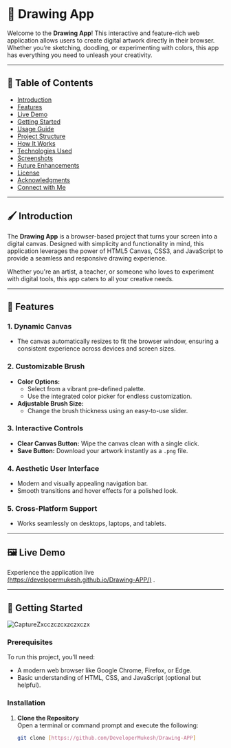 # 🎨 Drawing App  

Welcome to the **Drawing App**! This interactive and feature-rich web application allows users to create digital artwork directly in their browser. Whether you’re sketching, doodling, or experimenting with colors, this app has everything you need to unleash your creativity.  

---

## 📖 Table of Contents  

- [Introduction](#-introduction)  
- [Features](#-features)  
- [Live Demo](#-live-demo)  
- [Getting Started](#-getting-started)  
- [Usage Guide](#-usage-guide)  
- [Project Structure](#-project-structure)  
- [How It Works](#-how-it-works)  
- [Technologies Used](#-technologies-used)  
- [Screenshots](#-screenshots)  
- [Future Enhancements](#-future-enhancements)  
- [License](#-license)  
- [Acknowledgments](#-acknowledgments)  
- [Connect with Me](#-connect-with-me)  

---

## 🖌️ Introduction  

The **Drawing App** is a browser-based project that turns your screen into a digital canvas. Designed with simplicity and functionality in mind, this application leverages the power of HTML5 Canvas, CSS3, and JavaScript to provide a seamless and responsive drawing experience.  

Whether you're an artist, a teacher, or someone who loves to experiment with digital tools, this app caters to all your creative needs.  

---

## 🌟 Features  

### 1. **Dynamic Canvas**  
- The canvas automatically resizes to fit the browser window, ensuring a consistent experience across devices and screen sizes.  

### 2. **Customizable Brush**  
- **Color Options:**  
  - Select from a vibrant pre-defined palette.  
  - Use the integrated color picker for endless customization.  
- **Adjustable Brush Size:**  
  - Change the brush thickness using an easy-to-use slider.  

### 3. **Interactive Controls**  
- **Clear Canvas Button:** Wipe the canvas clean with a single click.  
- **Save Button:** Download your artwork instantly as a `.png` file.  

### 4. **Aesthetic User Interface**  
- Modern and visually appealing navigation bar.  
- Smooth transitions and hover effects for a polished look.  

### 5. **Cross-Platform Support**  
- Works seamlessly on desktops, laptops, and tablets.  

---

## 🖼️ Live Demo  

Experience the application live [(https://developermukesh.github.io/Drawing-APP/)](#) .  

---

## 🚀 Getting Started  

![CaptureZxcczczcxzczxczx](https://github.com/user-attachments/assets/16ce46b8-9630-413c-a632-3f57eeeab6d7)


### Prerequisites  

To run this project, you’ll need:  
- A modern web browser like Google Chrome, Firefox, or Edge.  
- Basic understanding of HTML, CSS, and JavaScript (optional but helpful).  

### Installation  

1. **Clone the Repository**  
   Open a terminal or command prompt and execute the following:  
   ```bash
   git clone [https://github.com/DeveloperMukesh/Drawing-APP]
